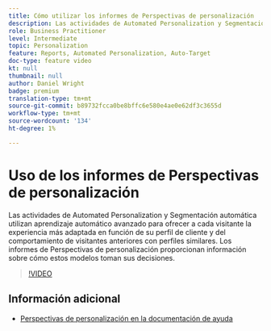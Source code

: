 ```yaml
---
title: Cómo utilizar los informes de Perspectivas de personalización
description: Las actividades de Automated Personalization y Segmentación automática utilizan aprendizaje automático avanzado para ofrecer a cada visitante la experiencia más adaptada en función de su perfil de cliente y del comportamiento de visitantes anteriores con perfiles similares. Los informes de Perspectivas de personalización proporcionan información sobre cómo estos modelos toman sus decisiones.
role: Business Practitioner
level: Intermediate
topic: Personalization
feature: Reports, Automated Personalization, Auto-Target
doc-type: feature video
kt: null
thumbnail: null
author: Daniel Wright
badge: premium
translation-type: tm+mt
source-git-commit: b89732fcca0be8bffc6e580e4ae0e62df3c3655d
workflow-type: tm+mt
source-wordcount: '134'
ht-degree: 1%

---
```



# Uso de los informes de Perspectivas de personalización

Las actividades de Automated Personalization y Segmentación automática utilizan aprendizaje automático avanzado para ofrecer a cada visitante la experiencia más adaptada en función de su perfil de cliente y del comportamiento de visitantes anteriores con perfiles similares. Los informes de Perspectivas de personalización proporcionan información sobre cómo estos modelos toman sus decisiones.

>[!VIDEO](https://video.tv.adobe.com/v/25601/?quality=12)

## Información adicional

* [Perspectivas de personalización en la documentación de ayuda](https://docs.adobe.com/content/help/en/target/using/reports/insights/personalization-insights-reports.html)